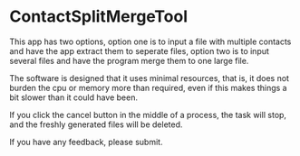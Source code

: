 # ContactSplitMergeTool

This app has two options, option one is to input a file with multiple contacts and have the app extract them to seperate files,
option two is to input several files and have the program merge them to one large file.

The software is designed  that it uses minimal resources, that is, it does not burden the cpu or memory more than required, even if this makes things a bit slower than it could have been.

If you click the cancel button in the middle of a process, the task will stop, and the freshly generated files will be deleted.

If you have any feedback, please submit.
